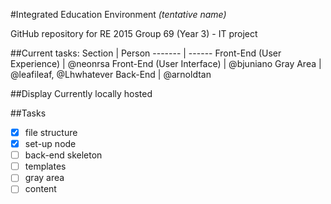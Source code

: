 #Integrated Education Environment
_(tentative name)_

GitHub repository for RE 2015 Group 69 (Year 3) - IT project

##Current tasks:
Section | Person
------- | ------
Front-End (User Experience) | @neonrsa
Front-End (User Interface) | @bjuniano
Gray Area | @leafileaf, @Lhwhatever
Back-End | @arnoldtan

##Display
Currently locally hosted

##Tasks
- [x] file structure
- [x] set-up node
- [ ] back-end skeleton
- [ ] templates
- [ ] gray area
- [ ] content
